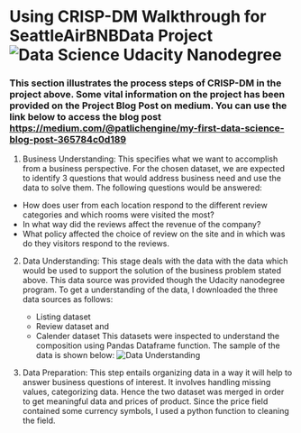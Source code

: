 # Using CRISP-DM Walkthrough for SeattleAirBNBData Project ![Data Science Udacity Nanodegree](https://miro.medium.com/max/1400/1*80Nz4D9AhCjxTfDPsAINGA.jpeg)
### This section illustrates the process steps of CRISP-DM in the project above. Some vital information on the project has been provided on the Project Blog Post on medium. You can use the link below to access the blog post https://medium.com/@patlichengine/my-first-data-science-blog-post-365784c0d189

1. Business Understanding: 
  This specifies what we want to accomplish from a business perspective. For the chosen dataset, we are expected to identify 3 questions that would address business need and use     the data to solve them. The following questions would be answered:
  * How does user from each location respond to the different review categories and which rooms were visited the most?
  * In what way did the reviews affect the revenue of the company?
  * What policy affected the choice of review on the site and in which was do they visitors respond to the reviews.

2. Data Understanding:
   This stage deals with the data with the data which would be used to support the solution of the business problem stated above. This data source was provided though the Udacity nanodegree program. To get a understanding of the data, I downloaded the three data sources as follows:
   * Listing dataset
   * Review dataset and
   * Calender dataset
   This datasets were inspected to understand the composition using Pandas Dataframe function. The sample of the data is shown below:
   ![Data Understanding](https://miro.medium.com/max/875/1*pVf6vajlI7_dNooZNccMCA.jpeg)
   
3. Data Preparation:
   This step entails organizing data in a way it will help to answer business questions of interest. It involves handling missing values, categorizing data. Hence the two dataset was merged in order to get meaningful data and prices of product. Since the price field contained some currency symbols, I used a python function to cleaning the field.
